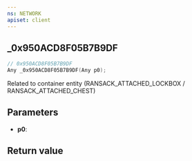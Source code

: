 ```yaml
---
ns: NETWORK
apiset: client
---
```

## _0x950ACD8F05B7B9DF

```c
// 0x950ACD8F05B7B9DF
Any _0x950ACD8F05B7B9DF(Any p0);
```

Related to container entity (RANSACK_ATTACHED_LOCKBOX / RANSACK_ATTACHED_CHEST)

## Parameters
* **p0**:

## Return value

